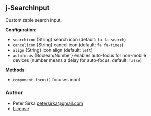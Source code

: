 ## j-SearchInput

Customizable search input.

__Configuration__:

- `searchicon` {String} search icon (default: `fa fa-search`)
- `cancelicon` {String} cancel icon (default: `fa fa-times`)
- `align` {String} icon align (default: `left`)
- `autofocus` {Boolean/Number} enables auto-focus for non-mobile devices (number means a delay for auto-focus, default: `false`)

__Methods__:

- `component.focus()` focuses input

### Author

- Peter Širka <petersirka@gmail.com>
- [License](https://www.totaljs.com/license/)